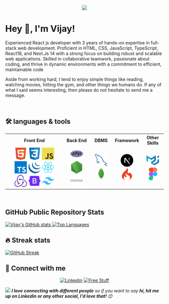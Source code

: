 
<p align="center">
<a href="https://github.com/Aishanipach/readme-typing-svg"><img src="https://readme-typing-svg.herokuapp.com?font=Fira+Code&pause=1000&color=70A4FC&center=true&vCenter=true&width=435&lines=React.js+Developer;Designing%2C+Building+%26+Scaling;Sippin'+Coffee%2C+Missing+Semicolons">
   </a>
</p>

# Hey 👋, I'm Vijay!

Experienced React js developer with 3 years of hands-on expertise in full-stack web development. Proficient in HTML, CSS, JavaScript, TypeScript, React18, and Next.Js 14 with a strong focus on building robust and scalable web applications. Skilled in collaborative teamwork, passionate about coding, and thrive in dynamic environments with a commitment to efficient, maintainable code

Aside from working hard, I tend to enjoy simple things like reading, watching movies, hitting the gym, and other things we humans do. If any of what I said seems interesting, then please do not hesitate to send me a message.

   <br>
   
## 🛠️ languages & tools
<table>
  <tr>
    <th>Front End</th>
    <th>Back End </th>        
    <th>DBMS</th>        
    <th>Framework</th>        
    <th>Other Skills</th>
  </tr>
  <tr>
    <td align="center">
      <img src="https://raw.githubusercontent.com/devicons/devicon/master/icons/html5/html5-original.svg" alt="HTML5" width="40" height="40"/>
      <img src="https://raw.githubusercontent.com/devicons/devicon/master/icons/css3/css3-original.svg" alt="CSS3" width="40" height="40"/>
      <img src="https://raw.githubusercontent.com/devicons/devicon/master/icons/javascript/javascript-original.svg" alt="JavaScript" width="40" height="40"/>
      <img src="https://raw.githubusercontent.com/devicons/devicon/master/icons/typescript/typescript-original.svg" alt="Typescript" width="40" height="40"/>       
      <img src="https://raw.githubusercontent.com/devicons/devicon/master/icons/jquery/jquery-original.svg" alt="jQuery" width="40" height="40"/>
       <img src="https://raw.githubusercontent.com/devicons/devicon/master/icons/react/react-original.svg" alt="React" width="40" height="40"/>
      <img src="https://raw.githubusercontent.com/devicons/devicon/master/icons/redux/redux-original.svg" alt="Redux" width="40" height="40"/>      
      <img src="https://raw.githubusercontent.com/devicons/devicon/master/icons/bootstrap/bootstrap-plain.svg" alt="Bootstrap" width="40" height="40"/>
      <img src="https://raw.githubusercontent.com/devicons/devicon/master/icons/tailwindcss/tailwindcss-original.svg" alt="tailwind CSS" width="40" height="40"/>
    </td>
    <td align="center">
      <img src="https://raw.githubusercontent.com/devicons/devicon/master/icons/php/php-original.svg" alt="PHP" width="40" height="40"/>
      <img src="https://raw.githubusercontent.com/devicons/devicon/master/icons/nodejs/nodejs-original.svg" alt="Node JS" width="40" height="40"/>
      <img src="https://raw.githubusercontent.com/devicons/devicon/master/icons/express/express-original-wordmark.svg" alt="Express" width="40" height="40"/>
    </td>
   <td align="center">
      <img src="https://raw.githubusercontent.com/devicons/devicon/master/icons/mysql/mysql-original.svg" alt="MySQL" width="40" height="40"/>
      <img src="https://raw.githubusercontent.com/devicons/devicon/master/icons/mongodb/mongodb-original.svg" alt="MongoDB" width="40" height="40"/>
    </td>   
     <td align="center">
      <img src="https://raw.githubusercontent.com/devicons/devicon/master/icons/nextjs/nextjs-original.svg" alt="Next JS" width="40" height="40"/>
      <img src="https://raw.githubusercontent.com/devicons/devicon/master/icons/codeigniter/codeigniter-plain.svg" alt="codeigniter" width="40" height="40"/>      
    </td>
    <td align="center">
      <img src="https://raw.githubusercontent.com/devicons/devicon/master/icons/materialui/materialui-original.svg" alt="Material UI" width="40" height="40"/>      
      <img src="https://raw.githubusercontent.com/devicons/devicon/master/icons/figma/figma-original.svg" alt="Figma" width="40" height="40"/>      
    </td>
  </tr>
</table>

   <br>

## GitHub Public Repository Stats

<a href="https://github.com/vijay-murugaesan">
  <img src="https://github-readme-stats.vercel.app/api?username=vijay-murugaesan&show_icons=true&theme=transparent&hide=contribs" alt="Vijay's GitHub stats" />
</a>
<a href="https://github.com/vijay-murugaesan">
  <img src="https://github-readme-stats.vercel.app/api/top-langs/?username=vijay-murugaesan&layout=compact" alt="Top Languages" />
</a>
   
## 🔥 Streak stats

[![GitHub Streak](https://github-readme-streak-stats.herokuapp.com?user=vijay-murugaesan&theme=default&hide_border=true&date_format=M%20j%5B%2C%20Y%5D)](https://git.io/streak-stats)
   <br>

   
## 🙋 Connect with me

<!-- Badges template - https://github.com/badges/shields -->
<p align="center">
  <a href="https://www.linkedin.com/in/vijay-m-7a1676191/" target="_blank"><img alt="Linkedin" title="Linkedin" src="https://img.shields.io/badge/-Linkedin-blue?style=for-the-badge&logo=linkedin&logoColor=white"/></a>
  <a href="mailto:vijay.murugeasan99@gmail.com"><img alt="Free Stuff" title="Free gifts for you" src="https://img.shields.io/badge/-gmail-red?style=for-the-badge&logo=gmail&logoColor=white"/></a>
</p>

<img src="https://media.giphy.com/media/LnQjpWaON8nhr21vNW/giphy.gif" width="60"> <em><b>I love connecting with different people</b> so if you want to say <b>hi, hit me up on Linkedin or any other social, I'd love that! </b> 😊</em>

